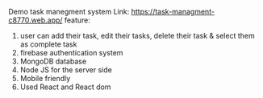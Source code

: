 Demo task manegment system
Link: https://task-managment-c8770.web.app/
feature:
1. user can add their task, edit their tasks, delete their task & select them as complete task
2. firebase authentication system
3. MongoDB database
4. Node JS for the server side
5. Mobile friendly
6. Used React and React dom
